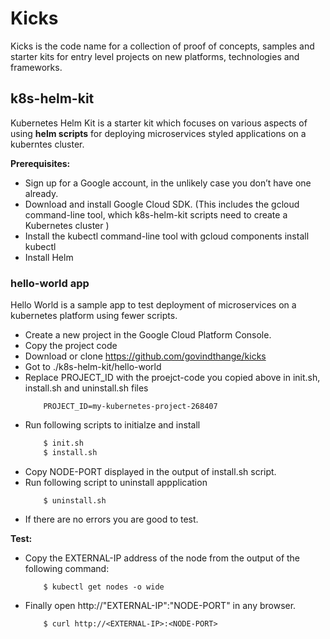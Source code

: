 # Kicks

Kicks is the code name for a collection of proof of concepts, samples and starter kits for entry level projects on new platforms, technologies and frameworks.

## k8s-helm-kit

Kubernetes Helm Kit is a starter kit which focuses on various aspects of using **helm scripts** for deploying microservices styled applications on a kuberntes cluster.

**Prerequisites:**

 * Sign up for a Google account, in the unlikely case you don’t have one already.
 * Download and install Google Cloud SDK. (This includes the gcloud command-line tool, which k8s-helm-kit scripts need to create a Kubernetes cluster )
 * Install the kubectl command-line tool with gcloud components install kubectl
 * Install Helm

### hello-world app

Hello World is a sample app to test deployment of microservices on a kubernetes platform using fewer scripts.

 * Create a new project in the Google Cloud Platform Console.
 * Copy the project code
 * Download or clone https://github.com/govindthange/kicks
 * Got to ./k8s-helm-kit/hello-world
 * Replace PROJECT_ID with the proejct-code you copied above in init.sh, install.sh and uninstall.sh files
	```
		PROJECT_ID=my-kubernetes-project-268407
	```
 * Run following scripts to initialze and install
	```sh
		$ init.sh
		$ install.sh
	```
 * Copy NODE-PORT displayed in the output of install.sh script.
 * Run following script to uninstall appplication
	```
		$ uninstall.sh
	```
 * If there are no errors you are good to test.
 
 **Test:**
 
 * Copy the EXTERNAL-IP address of the node from the output of the following command:
	```
		$ kubectl get nodes -o wide
	```
 * Finally open http://"EXTERNAL-IP":"NODE-PORT" in any browser.
	```
		$ curl http://<EXTERNAL-IP>:<NODE-PORT>
	```
